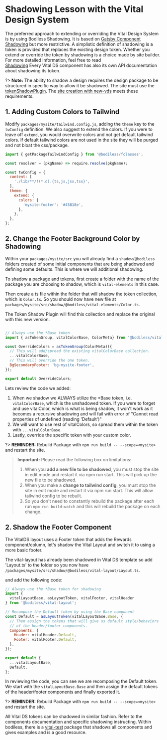 # Shadowing Lesson with the Vital Design System

The preferred approach to extending or overriding the Vital Design System is by
using Bodiless Shadowing. It is based on
[Gatsby Component Shadowing](https://www.gatsbyjs.com/blog/2019-04-29-component-shadowing/)
but more restrictive. A simplistic definition of shadowing is a token is
provided that replaces the existing design token. Whether you extend or override
the token by shadowing is a choice made by site builder. For more detailed information,
feel free to read  
[Shadowing](../../../../VitalDesignSystem/Components/VitalElements/Shadow) Every
Vital DS component has also its own API documentation about shadowing its token.

?> **Note:** The ability to shadow a design requires the design package to be
structured in specific way to allow it be shadowed. The site must use the
[tokenShadowPlugin](../../../../VitalDesignSystem/Components/VitalElements/Shadow?id=shadowing-a-token-collection).
The [site creation with new-vds](../SiteCreation) meets these requirements.

## 1. Adding Custom Colors to Tailwind

Modify `packages/mysite/tailwind.config.js`, adding the `theme` key to the
`twConfig` definition. We also suggest to extend the colors. If you were to
leave off `extend`, you would overwrite colors and not get default tailwind
colors. If default tailwind colors are not used in the site they will be purged
and not bloat the css/package.

```js
import { getPackageTailwindConfig } from '@bodiless/fclasses';

const resolver = (pkgName) => require.resolve(pkgName);

const twConfig = {
  content: [
    './lib/**/!(*.d).{ts,js,jsx,tsx}',
  ],
  theme: {
    extend: {
      colors: {
        'mysite-footer': '#45818e',
      },
    },
  },
};
```

## 2. Change the Footer Background Color by Shadowing

Within your `packages/mysite/src` you will already find a `shadow/@bodiless` folders
created of some initial components that are being shadowed and defining some
defaults.  This is where we will additional shadowing.

To shadow a package and tokens, first create a folder with the name of the
package you are choosing to shadow, which is `vital-elements` in this case.

Then create a ts file within the folder that will shadow the token collection, which is
`Color.ts`. So you should now have new file at
`packages/mysite/src/shadow/@bodiless/vital-elements/Color.ts`.

The Token Shadow Plugin will find this collection and replace the original
with this new version.

```jsx

// Always use the *Base token
import { asTokenGroup, vitalColorBase, ColorMeta} from '@bodiless/vital-elements';

const OverrideColors = asTokenGroup(ColorMeta)({
  // This will add/spread the existing vitalColorBase collection.
  ...vitalColorBase,
  // This will override the one token.
  BgSecondaryFooter: 'bg-mysite-footer',
});

export default OverrideColors;
```

Lets review the code we added:

1. When we shadow we ALWAYS utilize the *Base token, i.e. `vitalColorBase`,
   which is the unshadowed token. If you were to forget and use vitalColor,
   which is what is being shadow, it won't work as it becomes a recursive
   shadowing and will fail with error of "Cannot read properties of undefined
   (reading 'Default')"
1. We will want to use rest of vitalColors, so spread them within the token with
   `...vitalColorBase`.
1. Lastly, override the specific token with your custom color.

?> **REMINDER:** Rebuild Package with `npm run build -- --scope=<mysite>` and
restart the site.

> **Important:** Please read the following box on limitations:
> 1. When you **add a new file to be shadowed**, you must stop the site in
edit mode and restart it via npm run start. This will pick up the new file to be
shadowed.
> 1. When you make a **change to tailwind config**, you must stop the
site in edit mode and restart it via npm run start. This will allow tailwind
config to be rebuilt.
> 1. So you don't need to constantly rebuild the package after each run
`npm run build:watch` and this will rebuild the package on each change.

## 2. Shadow the Footer Component

The VitalDS layout uses a Footer token that adds the Rewards component/column, let's
shadow the Vital Layout and switch it to using a more basic footer.

The vital-layout has already been shadowed in Vital DS template so add
'Layout.ts' to the folder so you now have
`/packages/mysite/src/shadow/@bodiless/vital-layout/Layout.ts`.

and add the following code:

```jsx
// Always use the *Base token for shadowing
import {
  vitalLayoutBase, asLayoutToken, vitalFooter, vitalHeader
} from '@bodiless/vital-layout';

// Recompose the Default token by using the Base component
const Default = asLayoutToken(vitalLayoutBase.Base, {
  // Then assign the tokens that will give us default style/behaviors
  // of the header/footer components.
  Components: {
    Header: vitalHeader.Default,
    Footer: vitalFooter.Default,
  },
});

export default {
  ...vitalLayoutBase,
  Default,
};
```

In reviewing the code, you can see we are recomposing the Default token. We
start with the `vitalLayoutBase.Base` and then assign the default tokens of the
header/footer components and finally exported it.

?> **REMINDER:** Rebuild Package with `npm run build -- --scope=<mysite>` and
restart the site.

All Vital DS tokens can be shadowed in similar fashion. Refer to the components
documentation and specific shadowing instructing. Within bodiless, there is a
[vital-test](https://github.com/johnsonandjohnson/Bodiless-JS/tree/main/packages/vital-test/src/shadow/%40bodiless)
package that shadows all components and gives examples and is a good resource.
